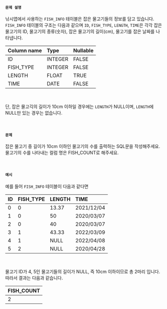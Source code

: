 #### `문제 설명`

낚시앱에서 사용하는 `FISH_INFO` 테이블은 잡은 물고기들의 정보를 담고 있습니다. `FISH_INFO` 테이블의 구조는 다음과 같으며 `ID`, `FISH_TYPE`, `LENGTH`, `TIME`은 각각 잡은 물고기의 ID, 물고기의 종류(숫자), 잡은 물고기의 길이(cm), 물고기를 잡은 날짜를 나타냅니다.
<br>

|Column name|Type|Nullable|
|:--|:--|:--|
|ID|INTEGER|FALSE|
|FISH_TYPE|INTEGER|FALSE|
|LENGTH|FLOAT|TRUE|
|TIME|DATE|FALSE|
<br>

단, 잡은 물고긱의 길이가 10cm 이하일 경우에는 `LENGTH`가 NULL이며, `LENGTH`에 NULL만 있는 경우는 없습니다.

<br>

#### `문제`

잡은 물고기 중 길이가 10cm 이하인 물고기의 수를 출력하는 SQL문을 작성해주세요.
<br>
물고기의 수를 나타내는 컬럼 명은 FISH_COUNT로 해주세요.

<br>

#### `예시`

예를 들어 `FISH_INFO` 테이블이 다음과 같다면
<br>

|ID|FISH_TYPE|LENGTH|TIME|
|:--|:--|:--|:--|
|0|0|13.37|2021/12/04|
|1|0|50|2020/03/07|
|2|0|40|2020/03/07|
|3|1|43.33|2022/03/09|
|4|1|NULL|2022/04/08|
|5|2|NULL|2020/04/28|
<br>

물고기 ID가 4, 5인 물고기들의 길이가 NULL, 즉 10cm 이하이므로 총 2마리 입니다. 따라서 결과는 다음과 같습니다.
<br>

|FISH_COUNT|
|:--|
|2|
<br>

